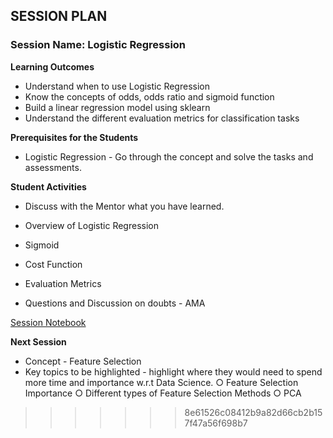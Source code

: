 ## SESSION PLAN

### **Session Name**: Logistic Regression

**Learning Outcomes**

- Understand when to use Logistic Regression
- Know the concepts of odds, odds ratio and sigmoid function
- Build a linear regression model using sklearn
- Understand the different evaluation metrics for classification tasks



**Prerequisites for the Students**

- Logistic Regression - Go through the concept and solve the tasks and assessments.	
 
**Student Activities**

- Discuss with the Mentor what you have learned.

- Overview of Logistic Regression
 - Sigmoid
 - Cost Function
 - Evaluation Metrics



- Questions and Discussion on doubts - AMA

[Session Notebook](https://github.com/commit-live-students/GLabs_DSMX/tree/master/Sprint%207%20Classification%20in%20ML/7.1%20-%20Logistic%20Regression/notebooks)

**Next Session**

- Concept - Feature Selection
- Key topics to be highlighted - highlight where they would need to spend more time and importance w.r.t Data Science.
    ○  Feature Selection Importance
    ○ Different types of Feature Selection Methods
    ○ PCA
>>>>>>> 8e61526c08412b9a82d66cb2b157f47a56f698b7
